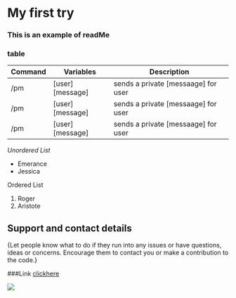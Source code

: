 # My first try
### This is an example of readMe

### table
| Command |   Variables      | Description                         |
|---------|------------------|-------------------------------------|
| /pm     | [user][message]  | sends a private [messaage] for user |
| /pm     | [user][message]  | sends a private [messaage] for user |
| /pm     | [user][message]  | sends a private [messaage] for user |


*Unordered List*


- Emerance
- Jessica

Ordered List

1. Roger
2. Aristote

## Support and contact details
{Let people know what to do if they run into any issues or have questions, ideas or concerns.  Encourage them to contact you or make a contribution to the code.}

###Link
[clickhere](https://github.com/este/highlight-text/blob/master/README.md)

<img src="https://help.github.com/assets/images/help/repository/readme-links.png">